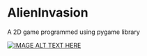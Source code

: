 # AlienInvasion
A 2D game programmed using pygame library


[![IMAGE ALT TEXT HERE](https://i.ytimg.com/vi/23XmWPHGE-E/hqdefault.jpg?sqp=-oaymwEXCNACELwBSFryq4qpAwkIARUAAIhCGAE=&rs=AOn4CLDLJ2bR3xGApzCAuNpR57PAihlMOA)](https://youtu.be/23XmWPHGE-E)
